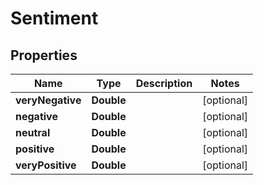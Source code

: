 
# Sentiment

## Properties
Name | Type | Description | Notes
------------ | ------------- | ------------- | -------------
**veryNegative** | **Double** |  |  [optional]
**negative** | **Double** |  |  [optional]
**neutral** | **Double** |  |  [optional]
**positive** | **Double** |  |  [optional]
**veryPositive** | **Double** |  |  [optional]



